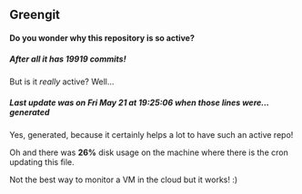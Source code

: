 ## Greengit

#### Do you wonder why this repository is so active?

##### After all it has 19919 commits!

But is it *really* active? Well...

##### Last update was on Fri May 21 at 19:25:06 when those lines were... generated

Yes, generated, because it certainly helps a lot to have such an active repo!

Oh and there was **26%** disk usage on the machine
where there is the cron updating this file.

Not the best way to monitor a VM in the cloud but it works! :)
